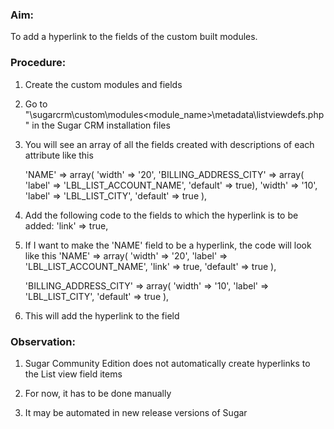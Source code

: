 ### Aim: 
  To add a hyperlink to the fields of the custom built modules.

### Procedure:

  1. Create the custom modules and fields

  2. Go to "\sugarcrm\custom\modules\<module_name>\metadata\listviewdefs.php" in
  the Sugar CRM installation files

  3. You will see an array of all the fields created with descriptions of each attribute like this

        'NAME' => array(
        'width' => '20',
        'BILLING_ADDRESS_CITY' => array(
        'label' => 'LBL_LIST_ACCOUNT_NAME',
        'default' => true),
        'width' => '10',
        'label' => 'LBL_LIST_CITY',
        'default' => true
                ),
  1. Add the following code to the fields to which the hyperlink is to be added: 'link' =>
  true,

  2. If I want to make the 'NAME' field to be a hyperlink, the code will look like this
        'NAME' => array(
        'width' => '20',
        'label' => 'LBL_LIST_ACCOUNT_NAME',
        'link' => true,
        'default' => true
               ),

        'BILLING_ADDRESS_CITY' => array(
        'width' => '10',
        'label' => 'LBL_LIST_CITY',
        'default' => true
                             ),

   1. This will add the hyperlink to the field

### Observation:

   1. Sugar Community Edition does not automatically create hyperlinks to the List view field items

   2. For now, it has to be done manually

   3. It may be automated in new release versions of Sugar
